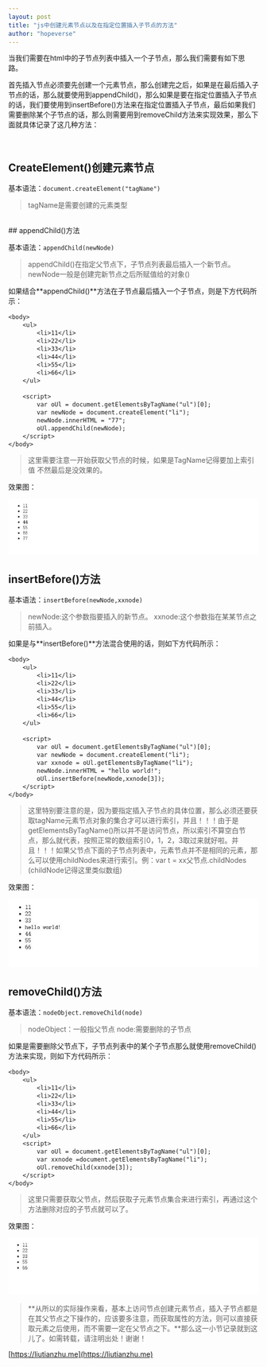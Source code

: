 ```yaml
---
layout: post
title: "js中创建元素节点以及在指定位置插入子节点的方法"
author: "hopeverse"
---
```

 
当我们需要在html中的子节点列表中插入一个子节点，那么我们需要有如下思路。


首先插入节点必须要先创建一个元素节点，那么创建完之后，如果是在最后插入子节点的话，那么就要使用到appendChild()，那么如果是要在指定位置插入子节点的话，我们要使用到insertBefore()方法来在指定位置插入子节点，最后如果我们需要删除某个子节点的话，那么则需要用到removeChild方法来实现效果，那么下面就具体记录了这几种方法：

<br/>

## CreateElement()创建元素节点

基本语法：``document.createElement("tagName")`` 

>tagName是需要创建的元素类型

<br/>
## appendChild()方法

基本语法：```appendChild(newNode)```

>appendChild()在指定父节点下，子节点列表最后插入一个新节点。
>newNode一般是创建完新节点之后所赋值给的对象()

如果结合**appendChild()**方法在子节点最后插入一个子节点，则是下方代码所示：

```
<body>
    <ul>
        <li>11</li>
        <li>22</li>
        <li>33</li>
        <li>44</li>
        <li>55</li>
        <li>66</li>
    </ul>

    <script>
        var oUl = document.getElementsByTagName("ul")[0];
        var newNode = document.createElement("li");
        newNode.innerHTML = "77";
        oUl.appendChild(newNode);
    </script>
</body>

```


> 这里需要注意一开始获取父节点的时候，如果是TagName记得要加上索引值
不然最后是没效果的。


效果图：

![zjjd1](/images/posts/cite/zjjd1.JPG)

## insertBefore()方法

基本语法：```insertBefore(newNode,xxnode)```

>newNode:这个参数指要插入的新节点。
>xxnode:这个参数指在某某节点之前插入。


如果是与**insertBefore()**方法混合使用的话，则如下方代码所示：

```
<body>
    <ul>
        <li>11</li>
        <li>22</li>
        <li>33</li>
        <li>44</li>
        <li>55</li>
        <li>66</li>
    </ul>

    <script>
        var oUl = document.getElementsByTagName("ul")[0];
        var newNode = document.createElement("li");
        var xxnode = oUl.getElementsByTagName("li");
        newNode.innerHTML = "hello world!";
        oUl.insertBefore(newNode,xxnode[3]);
    </script>
</body>

```


>这里特别要注意的是，因为要指定插入子节点的具体位置，那么必须还要获取tagName元素节点对象的集合才可以进行索引，并且！！！由于是getElementsByTagName()所以并不是访问节点，所以索引不算空白节点，那么就代表，按照正常的数组索引0，1，2，3取过来就好啦。并且！！！如果父节点下面的子节点列表中，元素节点并不是相同的元素，那么可以使用childNodes来进行索引。例：var t = xx父节点.childNodes (childNode记得这里类似数组) 

效果图：

![zjjd2](/images/posts/cite/zjjd2.JPG)

## removeChild()方法

基本语法：```nodeObject.removeChild(node)```

>nodeObject：一般指父节点
>node:需要删除的子节点

 如果是需要删除父节点下，子节点列表中的某个子节点那么就使用removeChild()方法来实现，则如下方代码所示：

```
<body>
    <ul>
        <li>11</li>
        <li>22</li>
        <li>33</li>
        <li>44</li>
        <li>55</li>
        <li>66</li>
    </ul>
    <script>
        var oUl = document.getElementsByTagName("ul")[0];
        var xxnode =document.getElementsByTagName("li");
        oUl.removeChild(xxnode[3]);
    </script>
</body>

```

>这里只需要获取父节点，然后获取子元素节点集合来进行索引，再通过这个方法删除对应的子节点就可以了。

效果图：

![scjd](/images/posts/cite/scjd.JPG)

> **从所以的实际操作来看，基本上访问节点创建元素节点，插入子节点都是在其父节点之下操作的，应该要多注意，而获取属性的方法，则可以直接获取元素之后使用，而不需要一定在父节点之下。**那么这一小节记录就到这儿了。如需转载，请注明出处！谢谢！

[https://liutianzhu.me](https://liutianzhu.me)